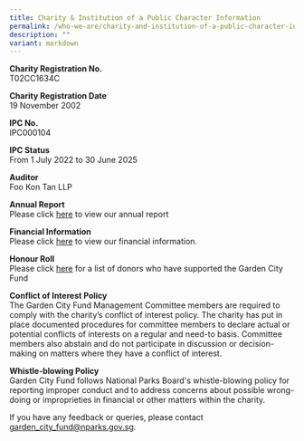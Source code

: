 ```yaml
---
title: Charity & Institution of a Public Character Information
permalink: /who-we-are/charity-and-institution-of-a-public-character-information/
description: ""
variant: markdown
---
```

**Charity Registration No.**  
T02CC1634C  
  
**Charity Registration Date**  
19 November 2002  
  
**IPC No.**  
IPC000104  
  
**IPC Status**  
From 1 July 2022 to 30 June 2025  
  
**Auditor**  
Foo Kon Tan LLP  
  
**Annual Report**  
Please click [here](https://www.nparks.gov.sg/portals/annualreport/garden-city-fund.html) to view our annual report  
  
**Financial Information**  
Please click [here](/files/FY23_FS_online_disclosure.pdf) to view our financial information.  
  
**Honour Roll**  
Please click [here](/files/Honour_Roll_FY2023.pdf) for a list of donors who have supported the Garden City Fund

**Conflict of Interest Policy**  
The Garden City Fund Management Committee members are required to comply with the charity’s conflict of interest policy. The charity has put in place documented procedures for committee members to declare actual or potential conflicts of interests on a regular and need-to basis. Committee members also abstain and do not participate in discussion or decision-making on matters where they have a conflict of interest.

**Whistle-blowing Policy**<br>
Garden City Fund follows National Parks Board's whistle-blowing policy for reporting improper conduct and to address concerns about possible wrong-doing or improprieties in financial or other matters within the charity.

If you have any feedback or queries, please contact [garden_city_fund@nparks.gov.sg](garden_city_fund@nparks.gov.sg).